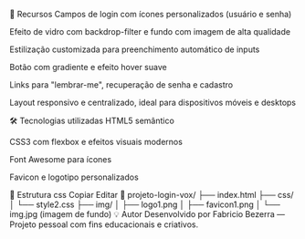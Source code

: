 🧩 Recursos
Campos de login com ícones personalizados (usuário e senha)

Efeito de vidro com backdrop-filter e fundo com imagem de alta qualidade

Estilização customizada para preenchimento automático de inputs

Botão com gradiente e efeito hover suave

Links para "lembrar-me", recuperação de senha e cadastro

Layout responsivo e centralizado, ideal para dispositivos móveis e desktops

🛠️ Tecnologias utilizadas
HTML5 semântico

CSS3 com flexbox e efeitos visuais modernos

Font Awesome para ícones

Favicon e logotipo personalizados

📁 Estrutura
css
Copiar
Editar
📁 projeto-login-vox/
├── index.html
├── css/
│   └── style2.css
├── img/
│   ├── logo1.png
│   ├── favicon1.png
│   └── img.jpg (imagem de fundo)
💡 Autor
Desenvolvido por Fabricio Bezerra — Projeto pessoal com fins educacionais e criativos.
